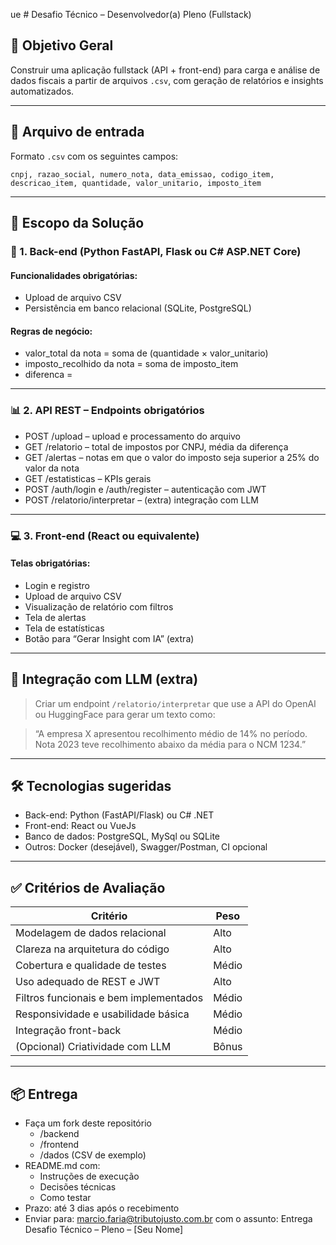 ue # Desafio Técnico – Desenvolvedor(a) Pleno (Fullstack)

## 🎯 Objetivo Geral

Construir uma aplicação fullstack (API + front-end) para carga e análise de dados fiscais a partir de arquivos `.csv`, com geração de relatórios e insights automatizados.

---

## 📂 Arquivo de entrada

Formato `.csv` com os seguintes campos:

```csv
cnpj, razao_social, numero_nota, data_emissao, codigo_item, descricao_item, quantidade, valor_unitario, imposto_item
```

---

## 🧱 Escopo da Solução

### 🔧 1. Back-end (Python FastAPI, Flask ou C# ASP.NET Core)

#### Funcionalidades obrigatórias:
- Upload de arquivo CSV
- Persistência em banco relacional (SQLite, PostgreSQL)

#### Regras de negócio:
- valor_total da nota = soma de (quantidade × valor_unitario)
- imposto_recolhido da nota = soma de imposto_item
- diferenca =  


---

### 📊 2. API REST – Endpoints obrigatórios

- POST /upload – upload e processamento do arquivo
- GET /relatorio – total de impostos por CNPJ, média da diferença
- GET /alertas – notas em que o valor do imposto seja superior a 25% do valor da nota
- GET /estatisticas – KPIs gerais
- POST /auth/login e /auth/register – autenticação com JWT
- POST /relatorio/interpretar – (extra) integração com LLM

---

### 💻 3. Front-end (React ou equivalente)

#### Telas obrigatórias:
- Login e registro
- Upload de arquivo CSV
- Visualização de relatório com filtros
- Tela de alertas
- Tela de estatísticas
- Botão para “Gerar Insight com IA” (extra)

---

## 🤖 Integração com LLM (extra)

> Criar um endpoint `/relatorio/interpretar` que use a API do OpenAI ou HuggingFace para gerar um texto como:

> “A empresa X apresentou recolhimento médio de 14% no período. Nota 2023 teve recolhimento abaixo da média para o NCM 1234.”

---

## 🛠️ Tecnologias sugeridas

- Back-end: Python (FastAPI/Flask) ou C# .NET
- Front-end: React ou VueJs
- Banco de dados: PostgreSQL, MySql ou SQLite
- Outros: Docker (desejável), Swagger/Postman, CI opcional

---

## ✅ Critérios de Avaliação

| Critério                             | Peso |
|-------------------------------------|------|
| Modelagem de dados relacional       | Alto |
| Clareza na arquitetura do código    | Alto |
| Cobertura e qualidade de testes     | Médio |
| Uso adequado de REST e JWT          | Alto |
| Filtros funcionais e bem implementados | Médio |
| Responsividade e usabilidade básica | Médio |
| Integração front-back               | Médio |
| (Opcional) Criatividade com LLM     | Bônus |

---

## 📦 Entrega

- Faça um fork deste repositório
  - /backend
  - /frontend
  - /dados (CSV de exemplo)
- README.md com:
  - Instruções de execução
  - Decisões técnicas
  - Como testar
- Prazo: até 3 dias após o recebimento
- Enviar para: marcio.faria@tributojusto.com.br com o assunto:
  Entrega Desafio Técnico – Pleno – [Seu Nome]
